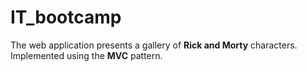# IT_bootcamp

The web application presents a gallery of **Rick and Morty** characters. Implemented using the **MVC** pattern.
